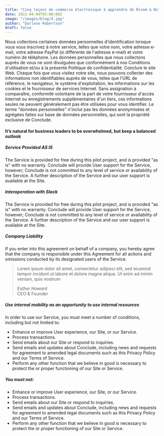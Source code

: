 ```yaml
---
title: "Cinq leçons de commerce électronique à apprendre de Bloom & Wild"
date: 2022-04-04T05:00:00Z
image: "/images/blog/4.jpg"
author: "Darlene Robertson"
draft: false
---
```


Nous collectons certaines données personnelles d'identification lorsque vous vous inscrivez à notre service, telles que votre nom, votre adresse e-mail, votre adresse PayPal (si différente de l'adresse e-mail) et votre numéro de téléphone. Les données personnelles que nous collectons auprès de vous ne sont divulguées que conformément à nos Conditions d'utilisation et/ou à la présente Politique de confidentialité. Conclure le site Web. Chaque fois que vous visitez notre site, nous pouvons collecter des informations non identifiables auprès de vous, telles que l'URL de référence, le navigateur, le système d'exploitation, les informations sur les cookies et le fournisseur de services Internet. Sans assignation à comparaître, conformité volontaire de la part de votre fournisseur d'accès Internet ou enregistrements supplémentaires d'un tiers, ces informations seules ne peuvent généralement pas être utilisées pour vous identifier. Le terme "données personnelles" n'inclut pas les données anonymisées et agrégées faites sur base de données personnelles, qui sont la propriété exclusive de Conclude.

#### It’s natural for business leaders to be overwhelmed, but keep a balanced outlook

##### Service Provided AS IS

The Service is provided for free during this pilot project, and is provided "as is" with no warranty. Conclude will provide User support for the Service, however; Conclude is not committed to any level of service or availability of the Service. A further description of the Service and our user support is available at the Site.

##### Interoperation with Slack

The Service is provided for free during this pilot project, and is provided "as is" with no warranty. Conclude will provide User support for the Service, however; Conclude is not committed to any level of service or availability of the Service. A further description of the Service and our user support is available at the Site.

##### Company Liability

If you enter into this agreement on behalf of a company, you hereby agree that the company is responsible under this Agreement for all actions and omissions conducted by its designated users of the Service.

> Lorem ipsum dolor sit amet, consectetur adipisci elit, sed eiusmod tempor incidunt ut labore et dolore magna aliqua. Ut enim ad minim veniam, quis nostrum
>
> <cite>Esther Howard</cite><br> <span>CEO & Founder</span>

##### Use internal mobility as an opportunity to use internal resources

In order to use our Service, you must meet a number of conditions, including but not limited to:

- Enhance or improve User experience, our Site, or our Service.
- Process transactions.
- Send emails about our Site or respond to inquiries.
- Send emails and updates about Conclude, including news and requests for agreement to amended legal documents such as this Privacy Policy and our Terms of Service.
- Perform any other function that we believe in good is necessary to protect the or proper functioning of our Site or Service.

##### You must not:

- Enhance or improve User experience, our Site, or our Service.
- Process transactions.
- Send emails about our Site or respond to inquiries.
- Send emails and updates about Conclude, including news and requests for agreement to amended legal documents such as this Privacy Policy and our Terms of Service.
- Perform any other function that we believe in good is necessary to protect the or proper functioning of our Site or Service.
